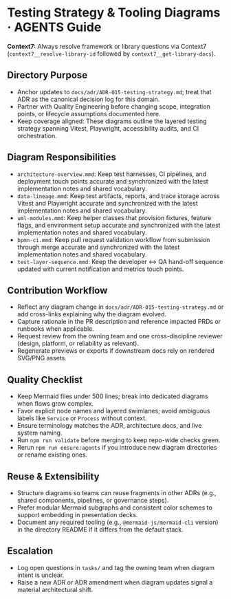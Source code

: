 # Testing Strategy & Tooling Diagrams · AGENTS Guide

**Context7:** Always resolve framework or library questions via Context7 (`context7__resolve-library-id` followed by `context7__get-library-docs`).
## Directory Purpose
- Anchor updates to `docs/adr/ADR-015-testing-strategy.md`; treat that ADR as the canonical decision log for this domain.
- Partner with Quality Engineering before changing scope, integration points, or lifecycle assumptions documented here.
- Keep coverage aligned: These diagrams outline the layered testing strategy spanning Vitest, Playwright, accessibility audits, and CI orchestration.

## Diagram Responsibilities
- `architecture-overview.mmd`: Keep test harnesses, CI pipelines, and deployment touch points accurate and synchronized with the latest implementation notes and shared vocabulary.
- `data-lineage.mmd`: Keep test artifacts, reports, and trace storage across Vitest and Playwright accurate and synchronized with the latest implementation notes and shared vocabulary.
- `uml-modules.mmd`: Keep helper classes that provision fixtures, feature flags, and environment setup accurate and synchronized with the latest implementation notes and shared vocabulary.
- `bpmn-ci.mmd`: Keep pull request validation workflow from submission through merge accurate and synchronized with the latest implementation notes and shared vocabulary.
- `test-layer-sequence.mmd`: Keep the developer ↔ QA hand-off sequence updated with current notification and metrics touch points.

## Contribution Workflow
- Reflect any diagram change in `docs/adr/ADR-015-testing-strategy.md` or add cross-links explaining why the diagram evolved.
- Capture rationale in the PR description and reference impacted PRDs or runbooks when applicable.
- Request review from the owning team and one cross-discipline reviewer (design, platform, or reliability as relevant).
- Regenerate previews or exports if downstream docs rely on rendered SVG/PNG assets.

## Quality Checklist
- Keep Mermaid files under 500 lines; break into dedicated diagrams when flows grow complex.
- Favor explicit node names and layered swimlanes; avoid ambiguous labels like `Service` or `Process` without context.
- Ensure terminology matches the ADR, architecture docs, and live system naming.
- Run `npm run validate` before merging to keep repo-wide checks green.
- Rerun `npm run ensure:agents` if you introduce new diagram directories or rename existing ones.

## Reuse & Extensibility
- Structure diagrams so teams can reuse fragments in other ADRs (e.g., shared components, pipelines, or governance steps).
- Prefer modular Mermaid subgraphs and consistent color schemes to support embedding in presentation decks.
- Document any required tooling (e.g., `@mermaid-js/mermaid-cli` version) in the directory README if it differs from the default stack.

## Escalation
- Log open questions in `tasks/` and tag the owning team when diagram intent is unclear.
- Raise a new ADR or ADR amendment when diagram updates signal a material architectural shift.
